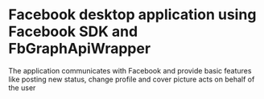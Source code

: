# Facebook desktop application using Facebook SDK and FbGraphApiWrapper

The application communicates with Facebook and provide basic features like posting new status, change profile and cover picture acts on behalf of the user


